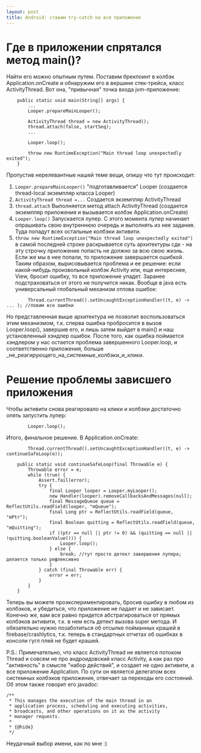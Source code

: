 ```yaml
---
layout: post
title: Android: ставим try-catch на все приложение
---
```

# Где в приложении спрятался метод main()?

Найти его можно опытным путем. Поставим брекпоинт в колбэк Application.onCreate и
обнаружим его в вершине стек-трейса, класс ActivityThread.
Вот она, "привычная" точка входа jvm-приложение:
```
    public static void main(String[] args) {
        ...
        Looper.prepareMainLooper();

        ActivityThread thread = new ActivityThread();
        thread.attach(false, startSeq);
        ...

        Looper.loop();

        throw new RuntimeException("Main thread loop unexpectedly exited");
    }

```
Пропустив нерелевантные нашей теме вещи, опишу что тут происходит:
1. `Looper.prepareMainLooper()` "подготавливается" Looper (создается thread-local экземпляр класса Looper)
2. `ActivityThread thread =...` Создается экземпляр ActivityThread
3. `thread.attach` Выполняется метод attach ActivityThread (создается экземпляр приложения и вызывается колбэк Application.onCreate)
4. `Looper.loop()` Запускается лупер. С этого момента лупер начинает опрашивать свою внутреннюю очередь и выполнять
из нее задания. Туда попадут всех остальные колбэки активити.
5. `throw new RuntimeException("Main thread loop unexpectedly exited")` в самой последней строке раскрывается
суть архитектуры сдк - на эту строчку приложение попасть не должно за всю свою жизнь. Если же мы в нее попали,
то приложение завершается ошибкой.
Таким образом, вырисовывается проблема и ее решение: если какой-нибудь произвольный колбэк Activity или, еще
интереснее, View, бросит ошибку, то все приложение упадет. Заранее подстраховаться от этого не получится никак.
Вообще в java есть универсальный глобальный механизм отлова ошибок:

```
		Thread.currentThread().setUncaughtExceptionHandler((t, e) -> ... ); //ловим все ошибки
```
Но представленная выше архитектура не позволит воспользоваться этим механизмом, т.к. сперва ошибка пробросится
в вызов Looper.loop(), завершив его, и лишь затем выйдет в main() и наш установленный хэндлер ошибок.
После того, как ошибка поймается хэндлером у нас остается проблема завершенного Looper.loop, и соответственно
приложения, больше _не_реагирующего_на_системные_колбэки_и_клики.

# Решение проблемы зависшего приложения
Чтобы активити снова реагировало на клики и колбэки достаточно опять запустить лупер:
```
		Looper.loop();
```

Итого, финальное решение. В Application.onCreate:
```
		Thread.currentThread().setUncaughtExceptionHandler((t, e) -> continueSafeLoop(e));
```

```
	public static void continueSafeLoop(final Throwable e) {
		Throwable error = e;
		while (true) {
			Assert.fail(error);
			try {
				final Looper looper = Looper.myLooper();
				new Handler(looper).removeCallbacksAndMessages(null);
				final MessageQueue queue = ReflectUtils.readField(looper, "mQueue");
				final Long ptr = ReflectUtils.readField(queue, "mPtr");
				final Boolean quitting = ReflectUtils.readField(queue, "mQuitting");
				if ((ptr == null || ptr != 0) && (quitting == null || !quitting.booleanValue())) {
					Looper.loop();
				} else {
					break; //тут просто детект завершения лупера; делается только рефлексивно
				}
			} catch (final Throwable err) {
				error = err;
			}
		}
	}
```
Теперь вы можете проэкспериментировать, бросив ошибку в любом из колбэков, и убедиться, что приложение не падает
и не зависает.
Конечно же, вам все равно придется абстрагироваться от прямых колбэков активити, т.к. в нем есть детект вызова super метода.
И обязательно нужно позаботиться об отсылке пойманных крашей в firebase/crashlytics, т.к. теперь
в стандартных отчетах об ошибках в консоли гугл плей не будет крашей.

P.S.: Примечательно, что класс ActivityThread не является потоком Thread и совсем не про андроидовский класс
Activity, а как раз про "активность" в смысле "набор действий", и создает не одно активити, а все приложение
Application. По сути он является делегатом всех системных колбэков приложения, отвечает за переходы его состояний.
Об этом также говорит его javadoc:
```
/**
 * This manages the execution of the main thread in an
 * application process, scheduling and executing activities,
 * broadcasts, and other operations on it as the activity
 * manager requests.
 *
 * {@hide}
 */
```
Неудачный выбор имени, как по мне :)

